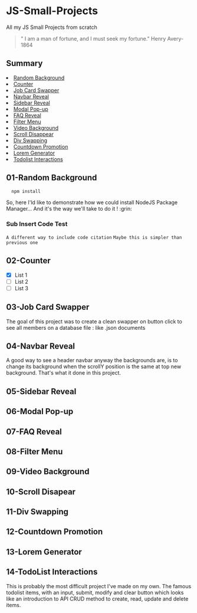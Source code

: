 # JS-Small-Projects
All my JS Small Projects from scratch

> " I am a man of fortune, and I must seek my fortune." Henry Avery-1864
## Summary
<li><a href="#01-random-background">Random Background</a></li>
<li><a href="#02-counter">Counter</a></li>
<li><a href="#03-job-card-swapper">Job Card Swapper</a></li>
<li><a href="#04-navbar-reveal">Navbar Reveal</a></li>
<li><a href="#05-sidebar-reveal">Sidebar Reveal</a></li>
<li><a href="#06-modal-pop-up">Modal Pop-up</a></li>
<li><a href="#07-faq-reveal">FAQ Reveal</a></li>
<li><a href="#08-filter-menu">Filter Menu</a></li>
<li><a href="#09-video-background">Video Background</a></li>
<li><a href="#10-scroll-disappear">Scroll Disappear</a></li>
<li><a href="#11-div-swapping">Div Swapping</a></li>
<li><a href="#12-countdown-promotion">Countdown Promotion</a></li>
<li><a href="#13-lorem-generator">Lorem Generator</a></li>
<li><a href="#14-todolist-interactions">Todolist Interactions</a></li>

## 01-Random Background
```sh
  npm install
```
<p>So, here I'ld like to demonstrate how we could install NodeJS Package Manager... And it's the way we'll take to do it ! :grin: </p>

### Sub Insert Code Test
``
  A different way to include code citation
``
`Maybe this is simpler than previous one`

## 02-Counter
- [x] List 1 <img scr="vanilla/project-10-dispscroll/img/"/>
- [ ] List 2
- [ ] List 3

## 03-Job Card Swapper
<p>The goal of this project was to create a clean swapper on button click to see all members on a database file : like .json documents</p>

## 04-Navbar Reveal
<p>A good way to see a header navbar anyway the backgrounds are, is to change its background when the scrollY position is the same at top new background. That's what it done in this project.</p>

## 05-Sidebar Reveal
## 06-Modal Pop-up
## 07-FAQ Reveal
## 08-Filter Menu
## 09-Video Background
## 10-Scroll Disapear
## 11-Div Swapping
## 12-Countdown Promotion
## 13-Lorem Generator
## 14-TodoList Interactions
<p>This is probably the most difficult project I've made on my own. The famous todolist items, with an input, submit, modify and clear button which looks like an introduction to API CRUD method to create, read, update and delete items.</p>

<!-- This is a simple comment where the variables are declared -->
[contributors-shield]: https://img.shields.io/github/contributors/othneildrew/Best-README-Template.svg?style=for-the-badge
[contributors-url]: https://github.com/othneildrew/Best-README-Template/graphs/contributors
